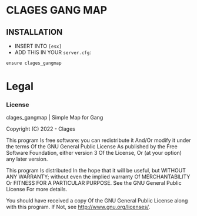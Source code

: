 # CLAGES GANG MAP

## INSTALLATION
- INSERT INTO `[esx]`
- ADD THIS IN YOUR `server.cfg`:

```
ensure clages_gangmap
```
# Legal
### License

clages_gangmap | Simple Map for Gang

Copyright (C) 2022 - Clages

This program Is free software: you can redistribute it And/Or modify it under the terms Of the GNU General Public License As published by the Free Software Foundation, either version 3 Of the License, Or (at your option) any later version.

This program Is distributed In the hope that it will be useful, but WITHOUT ANY WARRANTY; without even the implied warranty Of MERCHANTABILITY Or FITNESS FOR A PARTICULAR PURPOSE. See the GNU General Public License For more details.

You should have received a copy Of the GNU General Public License along with this program. If Not, see http://www.gnu.org/licenses/.